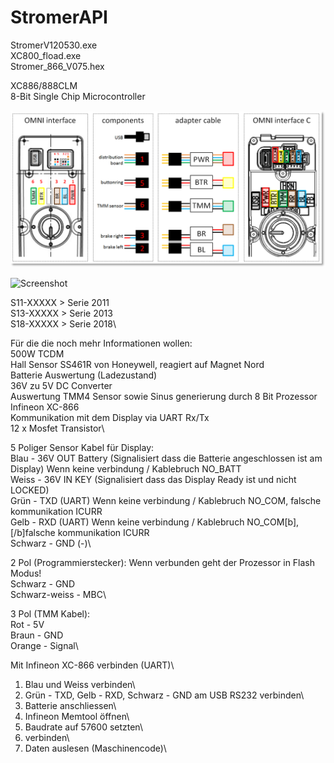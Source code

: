 # StromerAPI

StromerV120530.exe\
XC800_fload.exe\
Stromer_866_V075.hex

XC886/888CLM\
8-Bit Single Chip Microcontroller

![Screenshot](https://raw.githubusercontent.com/ErwinMeulman/StromerAPI/master/CazpYLG.png)

![Screenshot](https://electricbikereview.com/forums/attachments/stromer-wiring-jpg.25682/)


S11-XXXXX > Serie 2011\
S13-XXXXX > Serie 2013\
S18-XXXXX > Serie 2018\

Für die die noch mehr Informationen wollen:\
500W TCDM \
Hall Sensor SS461R von Honeywell, reagiert auf Magnet Nord\
Batterie Auswertung (Ladezustand) \
36V zu 5V DC Converter\
Auswertung TMM4 Sensor sowie Sinus generierung durch 8 Bit Prozessor Infineon XC-866\
Kommunikation mit dem Display via UART Rx/Tx \
12 x Mosfet Transistor\

5 Poliger Sensor Kabel für Display:\
Blau - 36V OUT Battery (Signalisiert dass die Batterie angeschlossen ist am Display) Wenn keine verbindung / Kablebruch NO_BATT\
Weiss - 36V IN KEY (Signalisiert dass das Display Ready ist und nicht LOCKED)\
Grün - TXD (UART) Wenn keine verbindung / Kablebruch NO_COM, falsche kommunikation ICURR\
Gelb - RXD (UART) Wenn keine verbindung / Kablebruch NO_COM[b], [/b]falsche kommunikation ICURR\
Schwarz - GND (-)\


2 Pol (Programmierstecker): Wenn verbunden geht der Prozessor in Flash Modus!\
Schwarz - GND\
Schwarz-weiss - MBC\


3 Pol (TMM Kabel):\
Rot - 5V\
Braun - GND\
Orange - Signal\


Mit Infineon XC-866 verbinden (UART)\
1. Blau und Weiss verbinden\
2. Grün - TXD, Gelb - RXD, Schwarz - GND am USB RS232 verbinden\
3. Batterie anschliessen\
4. Infineon Memtool öffnen\
5. Baudrate auf 57600 setzten\
6. verbinden\
7. Daten auslesen (Maschinencode)\
